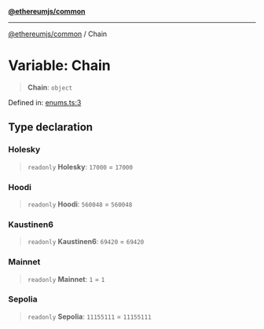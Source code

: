[**@ethereumjs/common**](../README.md)

***

[@ethereumjs/common](../README.md) / Chain

# Variable: Chain

> **Chain**: `object`

Defined in: [enums.ts:3](https://github.com/ethereumjs/ethereumjs-monorepo/blob/master/packages/common/src/enums.ts#L3)

## Type declaration

### Holesky

> `readonly` **Holesky**: `17000` = `17000`

### Hoodi

> `readonly` **Hoodi**: `560048` = `560048`

### Kaustinen6

> `readonly` **Kaustinen6**: `69420` = `69420`

### Mainnet

> `readonly` **Mainnet**: `1` = `1`

### Sepolia

> `readonly` **Sepolia**: `11155111` = `11155111`
